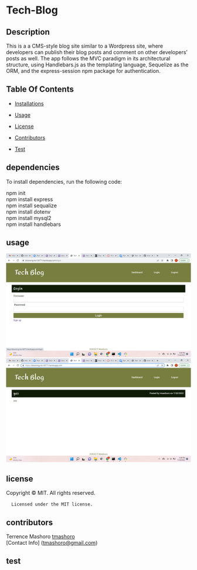 # Tech-Blog

## Description

This is a  a CMS-style blog site similar to a Wordpress site, where developers can publish their blog posts and comment on other developers’ posts as well. The app follows the MVC paradigm in its architectural structure, using Handlebars.js as the templating language, Sequelize as the ORM, and the express-session npm package for authentication.

## Table Of Contents

* [Installations](#dependencies)

* [Usage](#usage)

* [License](#license)

* [Contributors](#contributors)

* [Test](#test)

## dependencies

To install dependencies, run the following code:

npm init\
npm install express\
npm install sequalize\
npm install dotenv\
npm install mysql2\
npm install handlebars

## usage

![Getting Started](public/assets/2022-07-24%20(1).png)
![Getting Started](public/assets/2022-07-24.png)

## license

Copyright © MIT. All rights reserved.

      Licensed under the MIT license.

## contributors

Terrence Mashoro
[tmashoro](https://github.com/tmashoro/)\
[Contact Info] (tmashoro@gmail.com)

## test
